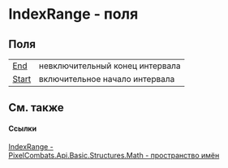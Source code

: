 # IndexRange - поля




## Поля
<table>
<tr>
<td><a href="cc05702e-6805-851b-b9c8-84d1729a92cb">End</a></td>
<td>невключительный конец интервала</td></tr>
<tr>
<td><a href="b22aeb04-2815-75ef-ce9d-8102e4a81812">Start</a></td>
<td>включительное начало интервала</td></tr>
</table>

## См. также


#### Ссылки
<a href="f4e1d827-5351-0888-3b60-5f22ed5b0dcf">IndexRange - </a>  
<a href="9a3afb53-d505-325f-0368-fcd870e41d3f">PixelCombats.Api.Basic.Structures.Math - пространство имён</a>  

